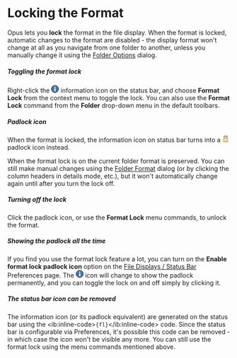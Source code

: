 # Locking the Format

Opus lets you **lock** the format in the file display. When the format is locked, automatic changes to the format are disabled - the display format won't change at all as you navigate from one folder to another, unless you manually change it using the [Folder Options]() dialog.

##### Toggling the format lock

Right-click the ![](/Manual/images/media/13/info.png) information icon on the status bar, and choose **Format Lock** from the context menu to toggle the lock. You can also use the **Format Lock** command from the **Folder** drop-down menu in the default toolbars.

##### Padlock icon

When the format is locked, the information icon on status bar turns into a ![](/Manual/images/media/13/tab_-_locked.png) padlock icon instead.

When the format lock is on the current folder format is preserved. You can still make manual changes using the [Folder Format]() dialog (or by clicking the column headers in details mode, etc.), but it won't automatically change again until after you turn the lock off.

##### Turning off the lock

Click the padlock icon, or use the **Format Lock** menu commands, to unlock the format.

##### Showing the padlock all the time

If you find you use the format lock feature a lot, you can turn on the **Enable format lock padlock icon** option on the [File Displays / Status Bar](/Manual/preferences/preferences_categories/file_displays/status_bar.md) Preferences page. The ![](/Manual/images/media/13/info.png) icon will change to show the padlock permanently, and you can toggle the lock on and off simply by clicking it.

##### The status bar icon can be removed

The information icon (or its padlock equivalent) are generated on the status bar using the \<ib:inline-code\>`{fl}`\</ib:inline-code\> code. Since the status bar is configurable via Preferences, it's possible this code can be removed - in which case the icon won't be visible any more. You can still use the format lock using the menu commands mentioned above.
